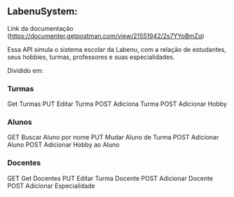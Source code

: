## LabenuSystem:

Link da documentação (https://documenter.getpostman.com/view/21551942/2s7YYoBmZq)

Essa API simula o sistema escolar da Labenu, com a relação de estudantes, seus hobbies, turmas, professores e suas especialidades.

Dividido em:

### Turmas

Get Turmas
PUT Editar Turma
POST Adiciona Turma
POST Adicionar Hobby

### Alunos 

GET Buscar Aluno por nome
PUT Mudar Aluno de Turma
POST Adicionar Aluno
POST Adicionar Hobby ao Aluno

### Docentes

GET Get Docentes
PUT Editar Turma Docente
POST Adicionar Docente
POST Adicionar Especialidade
